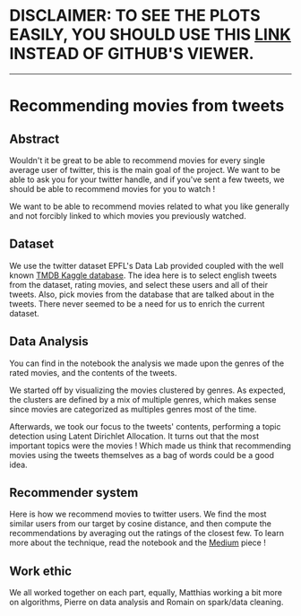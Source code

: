 # DISCLAIMER: TO SEE THE PLOTS EASILY, YOU SHOULD USE THIS [LINK](http://nbviewer.jupyter.org/github/LoomisLoud/ADA/blob/master/project/Twitter%20movie%20recommender%20system.ipynb) INSTEAD OF GITHUB'S VIEWER.

-------------------
# Recommending movies from tweets

## Abstract
Wouldn't it be great to be able to recommend movies for every single average user of twitter, this is the main goal of the project. We want to be able to ask you for your twitter handle, and if you've sent a few tweets, we should be able to recommend movies for you to watch ! 

We want to be able to recommend movies related to what you like generally and not forcibly linked to which movies you previously watched.

## Dataset
We use the twitter dataset EPFL's Data Lab provided coupled with the well known [TMDB Kaggle database](https://www.kaggle.com/tmdb/tmdb-movie-metadata/data). The idea here is to select english tweets from the dataset, rating movies, and select these users and all of their tweets. Also, pick movies from the database that are talked about in the tweets. There never seemed to be a need for us to enrich the current dataset.

## Data Analysis
You can find in the notebook the analysis we made upon the genres of the rated movies, and the contents of the tweets. 

We started off by visualizing the movies clustered by genres. As expected, the clusters are defined by a mix of multiple genres, which makes sense since movies are categorized as multiples genres most of the time.

Afterwards, we took our focus to the tweets' contents, performing a topic detection using Latent Dirichlet Allocation. It turns out that the most important topics were the movies ! Which made us think that recommending movies using the tweets themselves as a bag of words could be a good idea.

## Recommender system
Here is how we recommend movies to twitter users. We find the most similar users from our target by cosine distance, and then compute the recommendations by averaging out the ratings of the closest few. To learn more about the technique, read the notebook and the [Medium](https://medium.com/@Loomisloud/recommending-movies-using-twitter-as-a-proxy-6e0cbf50b153) piece !

## Work ethic
We all worked together on each part, equally, Matthias working a bit more on algorithms, Pierre on data analysis and Romain on spark/data cleaning.
